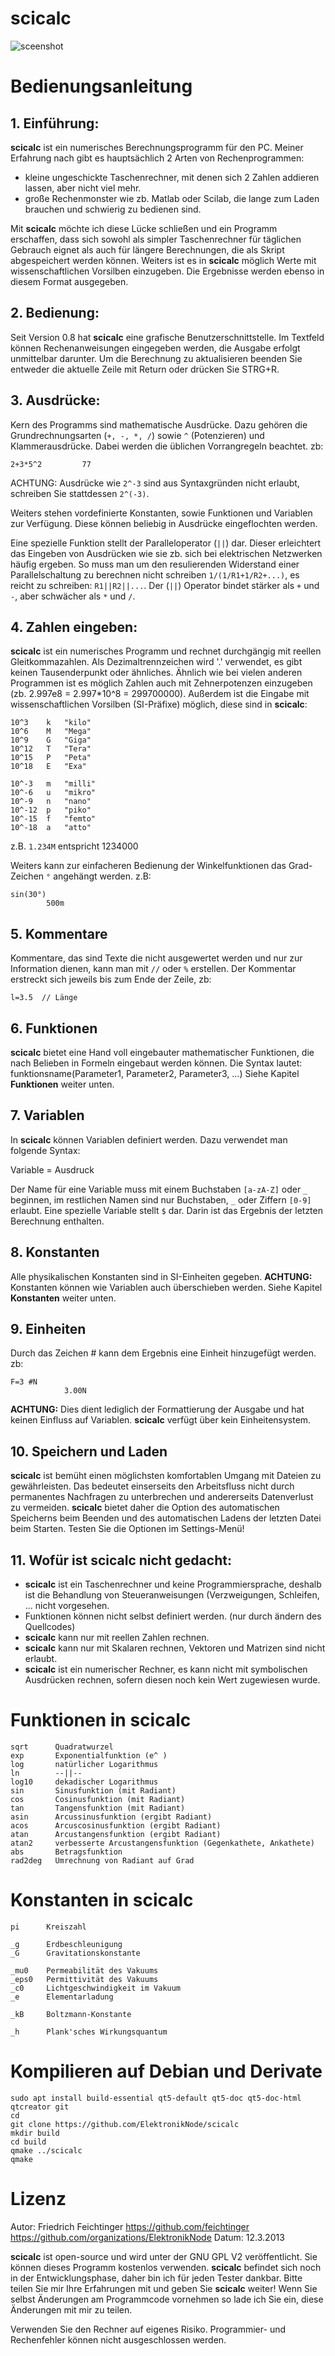 

scicalc
=======

![sceenshot](screenshot.png)

# Bedienungsanleitung
## 1. Einführung:
**scicalc** ist ein numerisches Berechnungsprogramm für den PC. Meiner Erfahrung nach gibt es hauptsächlich 2 Arten von Rechenprogrammen:
* kleine ungeschickte Taschenrechner, mit denen sich 2 Zahlen addieren lassen, aber nicht viel mehr.
* große Rechenmonster wie zb. Matlab oder Scilab, die lange zum Laden brauchen und schwierig zu bedienen sind.

Mit **scicalc** möchte ich diese Lücke schließen und ein Programm erschaffen, dass sich sowohl als simpler Taschenrechner für täglichen Gebrauch eignet als auch für längere Berechnungen, die als Skript abgespeichert werden können. Weiters ist es in **scicalc** möglich Werte mit wissenschaftlichen Vorsilben einzugeben. Die Ergebnisse werden ebenso in diesem Format ausgegeben.


## 2. Bedienung:
Seit Version 0.8 hat **scicalc** eine grafische Benutzerschnittstelle. Im Textfeld können Rechenanweisungen eingegeben werden, die Ausgabe erfolgt unmittelbar darunter. Um die Berechnung zu aktualisieren beenden Sie entweder die aktuelle Zeile mit Return oder drücken Sie STRG+R.

## 3. Ausdrücke:
Kern des Programms sind mathematische Ausdrücke. Dazu gehören die Grundrechnungsarten (`+, -, *, /`) sowie `^` (Potenzieren) und Klammerausdrücke. Dabei werden die üblichen Vorrangregeln beachtet. zb:
```
2+3*5^2         77
```
ACHTUNG: Ausdrücke wie `2^-3` sind aus Syntaxgründen nicht erlaubt, schreiben Sie stattdessen `2^(-3)`.

Weiters stehen vordefinierte Konstanten, sowie Funktionen und Variablen zur Verfügung. Diese können beliebig in Ausdrücke eingeflochten werden.

Eine spezielle Funktion stellt der Paralleloperator (`||`) dar. Dieser erleichtert das Eingeben von Ausdrücken wie sie zb. sich bei elektrischen Netzwerken häufig ergeben. So muss man um den resulierenden Widerstand einer Parallelschaltung zu berechnen nicht schreiben `1/(1/R1+1/R2+...)`, es reicht zu schreiben: `R1||R2||...`. Der (`||`) Operator bindet stärker als `+` und `-`, aber schwächer als `*` und `/`.


## 4. Zahlen eingeben:
**scicalc** ist ein numerisches Programm und rechnet durchgängig mit reellen Gleitkommazahlen. Als Dezimaltrennzeichen wird '.' verwendet, es gibt keinen Tausenderpunkt oder ähnliches. Ähnlich wie bei vielen anderen Programmen ist es möglich Zahlen auch mit Zehnerpotenzen einzugeben (zb. 2.997e8 = 2.997*10^8 = 299700000). Außerdem ist die Eingabe mit wissenschaftlichen Vorsilben (SI-Präfixe) möglich, diese sind in **scicalc**:

```
10^3    k   "kilo"
10^6    M   "Mega"
10^9    G   "Giga"
10^12   T   "Tera"
10^15   P   "Peta"
10^18   E   "Exa"
	
10^-3   m   "milli"
10^-6   u   "mikro"
10^-9   n   "nano"
10^-12  p   "piko"
10^-15  f   "femto"
10^-18  a   "atto"
```
z.B. `1.234M` entspricht 1234000

Weiters kann zur einfacheren Bedienung der Winkelfunktionen das Grad-Zeichen `°` angehängt werden. z.B:

```
sin(30°)    
		500m
```

## 5. Kommentare
Kommentare, das sind Texte die nicht ausgewertet werden und nur zur Information dienen, kann man mit `//` oder `%` erstellen. Der Kommentar erstreckt sich jeweils bis zum Ende der Zeile, zb:

`l=3.5	// Länge`


## 6. Funktionen
**scicalc** bietet eine Hand voll eingebauter mathematischer Funktionen, die nach Belieben in Formeln eingebaut werden können. Die Syntax lautet:
funktionsname(Parameter1, Parameter2, Parameter3, ...)
Siehe Kapitel **Funktionen** weiter unten. 
	
	
## 7. Variablen
In **scicalc** können Variablen definiert werden. Dazu verwendet man folgende Syntax:

Variable = Ausdruck

Der Name für eine Variable muss mit einem Buchstaben `[a-zA-Z]` oder `_` beginnen, im restlichen Namen sind nur Buchstaben, `_` oder Ziffern `[0-9]` erlaubt. Eine spezielle Variable stellt `$` dar. Darin ist das Ergebnis der letzten Berechnung enthalten.


## 8. Konstanten
Alle physikalischen Konstanten sind in SI-Einheiten gegeben.
**ACHTUNG:** Konstanten können wie Variablen auch überschieben werden.
Siehe Kapitel **Konstanten** weiter unten. 


## 9. Einheiten
Durch das Zeichen # kann dem Ergebnis eine Einheit hinzugefügt werden. zb:
```
F=3 #N
			3.00N
```
**ACHTUNG:** Dies dient lediglich der Formattierung der Ausgabe und hat keinen Einfluss auf Variablen. **scicalc** verfügt über kein Einheitensystem.


## 10. Speichern und Laden
**scicalc** ist bemüht einen möglichsten komfortablen Umgang mit Dateien zu gewährleisten. Das bedeutet einserseits den Arbeitsfluss nicht durch permanentes Nachfragen zu unterbrechen und andererseits Datenverlust zu vermeiden. **scicalc** bietet daher die Option des automatischen Speicherns beim Beenden und des automatischen Ladens der letzten Datei beim Starten. Testen Sie die Optionen im Settings-Menü!


## 11. Wofür ist scicalc nicht gedacht:
* **scicalc** ist ein Taschenrechner und keine Programmiersprache, deshalb ist die Behandlung von Steueranweisungen (Verzweigungen, Schleifen, ... nicht vorgesehen.
* Funktionen können nicht selbst definiert werden. (nur durch ändern des Quellcodes)
* **scicalc** kann nur mit reellen Zahlen rechnen.
* **scicalc** kann nur mit Skalaren rechnen, Vektoren und Matrizen sind nicht erlaubt.
* **scicalc** ist ein numerischer Rechner, es kann nicht mit symbolischen Ausdrücken rechnen, sofern diesen noch kein Wert zugewiesen wurde.


# Funktionen in scicalc

```
sqrt      Quadratwurzel
exp       Exponentialfunktion (e^ )
log       natürlicher Logarithmus
ln        --||--
log10     dekadischer Logarithmus
sin       Sinusfunktion (mit Radiant)
cos       Cosinusfunktion (mit Radiant)
tan       Tangensfunktion (mit Radiant)
asin      Arcussinusfunktion (ergibt Radiant)
acos      Arcuscosinusfunktion (ergibt Radiant)
atan      Arcustangensfunktion (ergibt Radiant)
atan2     verbesserte Arcustangensfunktion (Gegenkathete, Ankathete)
abs       Betragsfunktion
rad2deg   Umrechnung von Radiant auf Grad
```

# Konstanten in scicalc
```
pi      Kreiszahl

_g      Erdbeschleunigung
_G      Gravitationskonstante
	
_mu0    Permeabilität des Vakuums
_eps0   Permittivität des Vakuums
_c0     Lichtgeschwindigkeit im Vakuum
_e      Elementarladung

_kB     Boltzmann-Konstante

_h      Plank'sches Wirkungsquantum
```


# Kompilieren auf Debian und Derivate
```
sudo apt install build-essential qt5-default qt5-doc qt5-doc-html qtcreator git
cd
git clone https://github.com/ElektronikNode/scicalc
mkdir build
cd build
qmake ../scicalc
qmake
```


# Lizenz
Autor: Friedrich Feichtinger
https://github.com/feichtinger
https://github.com/organizations/ElektronikNode
Datum: 12.3.2013

**scicalc** ist open-source und wird unter der GNU GPL V2 veröffentlicht. Sie können dieses Programm kostenlos verwenden.
**scicalc** befindet sich noch in der Entwicklungsphase, daher bin ich für jeden Tester dankbar. Bitte teilen Sie mir Ihre Erfahrungen mit und geben Sie **scicalc** weiter! Wenn Sie selbst Änderungen am Programmcode vornehmen so lade ich Sie ein, diese Änderungen mit mir zu teilen.

Verwenden Sie den Rechner auf eigenes Risiko. Programmier- und Rechenfehler können nicht ausgeschlossen werden.
